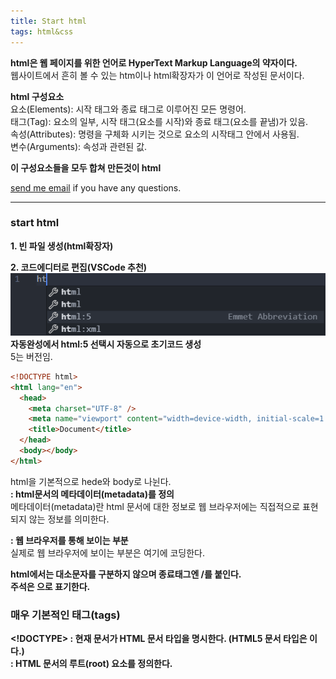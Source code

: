 ```yaml
---
title: Start html
tags: html&css
---
```


**html은 웹 페이지를 위한 언어로 HyperText Markup Language의 약자이다.**  
웹사이트에서 흔히 볼 수 있는 htm이나 html확장자가 이 언어로 작성된 문서이다.

**html 구성요소**  
요소(Elements): 시작 태그와 종료 태그로 이루어진 모든 명령어.  
태그(Tag): 요소의 일부, 시작 태그(요소를 시작)와 종료 태그(요소를 끝냄)가 있음.  
속성(Attributes): 명령을 구체화 시키는 것으로 요소의 시작태그 안에서 사용됨.  
변수(Arguments): 속성과 관련된 값.

**이 구성요소들을 모두 합쳐 만든것이 html**

[send me email](mailto:jewel7492@gmail.com) if you have any questions.

<!--more-->

---

### start html

**1. 빈 파일 생성(html확장자)**

**2. 코드에디터로 편집(VSCode 추천)**  
![그림1](/assets/html_css/start_html/1.PNG)  
**자동완성에서 html:5 선택시 자동으로 초기코드 생성**  
5는 버전임.

```html
<!DOCTYPE html>
<html lang="en">
  <head>
    <meta charset="UTF-8" />
    <meta name="viewport" content="width=device-width, initial-scale=1.0" />
    <title>Document</title>
  </head>
  <body></body>
</html>
```

html을 기본적으로 hede와 body로 나뉜다.  
**<head> : html문서의 메타데이터(metadata)를 정의**  
메타데이터(metadata)란 html 문서에 대한 정보로 웹 브라우저에는 직접적으로 표현되지 않는 정보를 의미한다.

**<body> : 웹 브라우저를 통해 보이는 부분**  
실제로 웹 브라우저에 보이는 부분은 <body>여기에 코딩한다.</body>

**html에서는 대소문자를 구분하지 않으며 종료태그엔 /를 붙인다.**  
**주석은 <!-- 주석 내용 -->으로 표기한다.**

### 매우 기본적인 태그(tags)

**<!DOCTYPE> : 현재 문서가 HTML 문서 타입을 명시한다. (HTML5 문서 타입은 <!DOCTYPE html> 이다.)**  
**<html> : HTML 문서의 루트(root) 요소를 정의한다.**  
**<title> : HTML 문서의 제목(title)을 정의하며, 다음과 같은 용도로 사용된다.**

1. 웹 브라우저의 툴바(toolbar)에 표시된다.
2. 웹 브라우저의 즐겨찾기(favorites)에 추가할 때 즐겨찾기의 제목이 된다.
3. 검색 엔진의 결과 페이지에 제목으로 표시된다.  
   **<h1> ~ <h6> : 제목(heading)을 나타낸다.**  
   **<p> : 단락(paragraph)을 나타낸다.** `

[MDN web docs](https://developer.mozilla.org/ko/docs/Web/HTML) **html에 대한 자료는 여기서 참고**  
요소들의 대한 정보를 모두 여기에서 볼 수 있음.

### 사용자의 정보를 입력받는 예제

```html
<!DOCTYPE html>
<html lang="en">
  <head>
    <meta charset="UTF-8" />
    <meta name="viewport" content="width=device-width, initial-scale=1.0" />
    <title>User Infomation</title>
  </head>

  <body>
    <header>
      <h1>Create An Account</h1>
    </header>
    <main>
      <form>
        <span>
          First Name
          <input
            type="text"
            id="first_name"
            placeholder="First Name"
            required
          />
        </span>
        <br />

        <span>
          Last Name
          <input type="text" id="last_name" placeholder="Last Name" required />
        </span>
        <br />

        <span>
          Email Name
          <input type="email" id="eamli" placeholder="Email Name" required />
        </span>
        <br />

        <span>
          User Name
          <input type="text" id="user_name" placeholder="User Name" required />
        </span>
        <br />

        <span>
          PassWord
          <input
            type="password"
            id="PassWord"
            placeholder="PassWord"
            required
            minlength="10"
          />
        </span>
        <br />

        <span>
          Birth Day
          <input type="date" id="calender" />
        </span>
        <br />

        <span>
          How happy are you?
          <input type="range" id="range" />
        </span>
        <br />

        <span>
          What is fav.color?
          <input type="color" id="color" />
        </span>
        <br />

        <input type="submit" id="button" value="Create Account" />
      </form>
    </main>
  </body>
</html>
```

![그림2](/assets/html_css/start_html/2.PNG)  
간단히 유저의 정보를 받는 예제

![그림3](/assets/html_css/start_html/3.PNG)  
![그림4](/assets/html_css/start_html/4.PNG)  
![그림5](/assets/html_css/start_html/5.PNG)  
**위와같이 입력을 검사**
